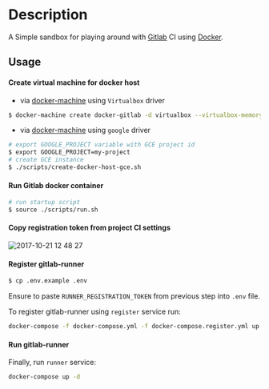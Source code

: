 # Description

A Simple sandbox for playing around with [Gitlab](https://about.gitlab.com) CI using [Docker](https://www.docker.com).

## Usage
#### Create virtual machine for docker host

* via [docker-machine](https://docs.docker.com/machine/) using `Virtualbox` driver

```bash
$ docker-machine create docker-gitlab -d virtualbox --virtualbox-memory "3072"
```

* via [docker-machine](https://docs.docker.com/machine/) using `google` driver

```bash
# export GOOGLE_PROJECT variable with GCE project id
$ export GOOGLE_PROJECT=my-project
# create GCE instance
$ ./scripts/create-docker-host-gce.sh
```

#### Run Gitlab docker container
```bash
# run startup script
$ source ./scripts/run.sh
```

#### Copy registration token from project CI settings
![2017-10-21 12 48 27](https://user-images.githubusercontent.com/2243323/31851019-54c8df52-b666-11e7-942b-e3d15043c550.png)

#### Register gitlab-runner
```bash
$ cp .env.example .env
```
Ensure to paste `RUNNER_REGISTRATION_TOKEN` from previous step into `.env` file.

To register gitlab-runner using `register` service run:
```bash
docker-compose -f docker-compose.yml -f docker-compose.register.yml up register
```
#### Run gitlab-runner
Finally, run `runner` service:
```bash
docker-compose up -d
```
